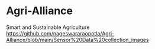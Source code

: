 # Agri-Alliance
Smart and Sustainable Agriculture
https://github.com/nageswararaopotla/Agri-Alliance/blob/main/Sensor%20Data%20collection_images
